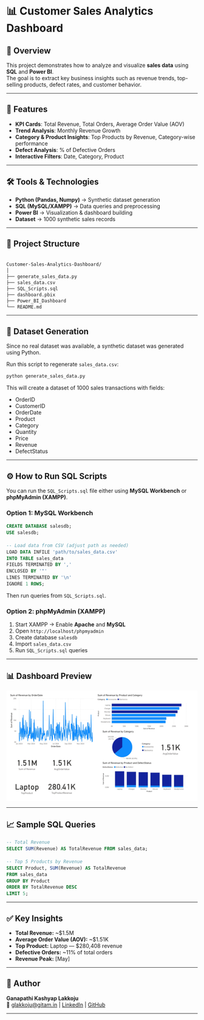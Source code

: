 
# 📊 Customer Sales Analytics Dashboard

## 📌 Overview
This project demonstrates how to analyze and visualize **sales data** using **SQL** and **Power BI**.  
The goal is to extract key business insights such as revenue trends, top-selling products, defect rates, and customer behavior.  

---

## 🚀 Features
- **KPI Cards**: Total Revenue, Total Orders, Average Order Value (AOV)  
- **Trend Analysis**: Monthly Revenue Growth  
- **Category & Product Insights**: Top Products by Revenue, Category-wise performance  
- **Defect Analysis**: % of Defective Orders  
- **Interactive Filters**: Date, Category, Product  

---

## 🛠 Tools & Technologies
- **Python (Pandas, Numpy)** → Synthetic dataset generation  
- **SQL (MySQL/XAMPP)** → Data queries and preprocessing  
- **Power BI** → Visualization & dashboard building  
- **Dataset** → 1000 synthetic sales records  

---

## 📂 Project Structure

```

Customer-Sales-Analytics-Dashboard/
│
├── generate_sales_data.py      
├── sales_data.csv              
├── SQL_Scripts.sql             
├── dashboard.pbix              
├── Power_BI_Dashboard          
└── README.md                   

```

---

## 📂 Dataset Generation
Since no real dataset was available, a synthetic dataset was generated using Python.

Run this script to regenerate `sales_data.csv`:

~~~bash
python generate_sales_data.py
~~~

This will create a dataset of 1000 sales transactions with fields:

- OrderID
- CustomerID
- OrderDate
- Product
- Category
- Quantity
- Price
- Revenue
- DefectStatus

---

## ⚙️ How to Run SQL Scripts

You can run the `SQL_Scripts.sql` file either using **MySQL Workbench** or **phpMyAdmin (XAMPP)**.

### Option 1: MySQL Workbench

~~~sql
CREATE DATABASE salesdb;
USE salesdb;

-- Load data from CSV (adjust path as needed)
LOAD DATA INFILE 'path/to/sales_data.csv'
INTO TABLE sales_data
FIELDS TERMINATED BY ','
ENCLOSED BY '"'
LINES TERMINATED BY '\n'
IGNORE 1 ROWS;
~~~

Then run queries from `SQL_Scripts.sql`.

### Option 2: phpMyAdmin (XAMPP)

1. Start XAMPP → Enable **Apache** and **MySQL**  
2. Open `http://localhost/phpmyadmin`  
3. Create database `salesdb`  
4. Import `sales_data.csv`  
5. Run `SQL_Scripts.sql` queries

---

## 📊 Dashboard Preview


![Dashboard Screenshot](Power_BI_Dashboard.png)

---

## 📈 Sample SQL Queries

~~~sql
-- Total Revenue
SELECT SUM(Revenue) AS TotalRevenue FROM sales_data;

-- Top 5 Products by Revenue
SELECT Product, SUM(Revenue) AS TotalRevenue
FROM sales_data
GROUP BY Product
ORDER BY TotalRevenue DESC
LIMIT 5;
~~~

---

## ✅ Key Insights

- **Total Revenue:** ~$1.5M  
- **Average Order Value (AOV):** ~$1.51K  
- **Top Product:** Laptop — $280,408 revenue 
- **Defective Orders:** ~11% of total orders  
- **Revenue Peak:** [May]

---

## 👤 Author

**Ganapathi Kashyap Lakkoju**  
📧 [glakkoju@gitam.in](mailto:glakkoju@gitam.in) | [LinkedIn](https://www.linkedin.com/in/lakkoju-ganapathi-kashyap-67508825a) | [GitHub](https://github.com/Kashyaplakkoju)

---

